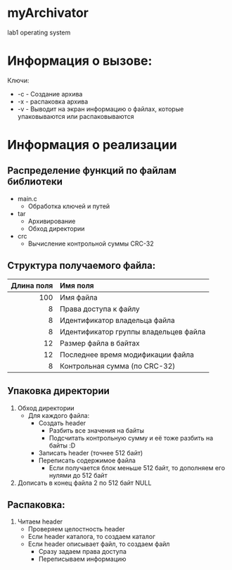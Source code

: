 # myArchivator
lab1 operating system
# Информация о вызове:
Ключи:
 - -с - Создание архива
 - -x - распаковка архива
 - -v - Выводит на экран информацию о файлах, которые упаковываются или распаковываются


# Информация о реализации
## Распределение функций по файлам библиотеки
- main.c
    - Обработка ключей и путей
- tar
    - Архивирование
    - Обход директории
- crc
    - Вычисление контрольной суммы CRC-32

## Структура получаемого файла:
|Длина поля|Имя поля                             |
|---------:|:------------------------------------|
|100       |Имя файла                            |
|8         |Права доступа к файлу                |
|8         |Идентификатор владельца файла        |
|8         |Идентификатор группы владельцев файла|
|12        |Размер файла в байтах                |
|12        |Последнее время модификации файла    |
|8         |Контрольная сумма (по CRC-32)        |


## Упаковка директории
1. Обход директории
    - Для каждого файла:
      - Создать header
        - Разбить все значения на байты
        - Подсчитать контрольную сумму и её тоже разбить на байты :D
      - Записать header (точнее 512 байт)
      - Переписать содержимое файла
        - Если получается блок меньше 512 байт, то дополняем его нулями до 512 байт
2. Дописать в конец файла 2 по 512 байт NULL

## Распаковка:
  1. Читаем header
      - Проверяем целостность header
      - Если header каталога, то создаем каталог
      - Если header описывает файл, то создаем файл
        - Сразу задаем права доступа
        - Переписываем информацию
